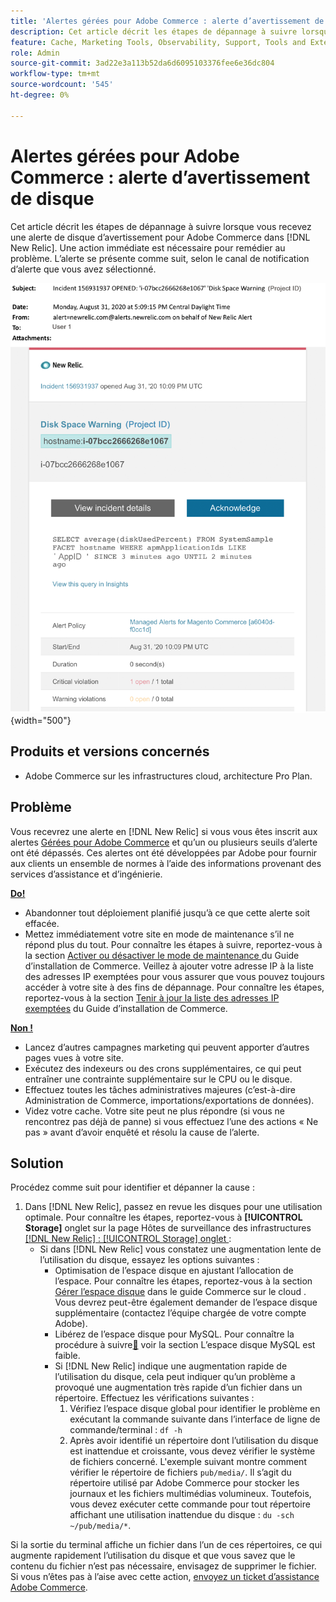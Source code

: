 ```yaml
---
title: 'Alertes gérées pour Adobe Commerce : alerte d’avertissement de disque'
description: Cet article décrit les étapes de dépannage à suivre lorsque vous recevez une alerte de disque d’avertissement pour Adobe Commerce dans  [!DNL New Relic]. Une action immédiate est nécessaire pour remédier au problème.
feature: Cache, Marketing Tools, Observability, Support, Tools and External Services
role: Admin
source-git-commit: 3ad22e3a113b52da6d6095103376fee6e36dc804
workflow-type: tm+mt
source-wordcount: '545'
ht-degree: 0%

---
```



# Alertes gérées pour Adobe Commerce : alerte d’avertissement de disque

Cet article décrit les étapes de dépannage à suivre lorsque vous recevez une alerte de disque d’avertissement pour Adobe Commerce dans [!DNL New Relic]. Une action immédiate est nécessaire pour remédier au problème. L’alerte se présente comme suit, selon le canal de notification d’alerte que vous avez sélectionné.

![alerte d’avertissement de disque](../../assets/managed-alerts/disk-warning-magento-managed.png){width="500"}

## Produits et versions concernés

* Adobe Commerce sur les infrastructures cloud, architecture Pro Plan.

## Problème

Vous recevrez une alerte en [!DNL New Relic] si vous vous êtes inscrit aux alertes [Gérées pour Adobe Commerce](managed-alerts-for-magento-commerce.md) et qu’un ou plusieurs seuils d’alerte ont été dépassés. Ces alertes ont été développées par Adobe pour fournir aux clients un ensemble de normes à l’aide des informations provenant des services d’assistance et d’ingénierie.

<u> **Do!** </u>

* Abandonner tout déploiement planifié jusqu’à ce que cette alerte soit effacée.
* Mettez immédiatement votre site en mode de maintenance s’il ne répond plus du tout. Pour connaître les étapes à suivre, reportez-vous à la section [ Activer ou désactiver le mode de maintenance ](https://experienceleague.adobe.com/en/docs/commerce-operations/installation-guide/tutorials/maintenance-mode) du Guide d’installation de Commerce. Veillez à ajouter votre adresse IP à la liste des adresses IP exemptées pour vous assurer que vous pouvez toujours accéder à votre site à des fins de dépannage. Pour connaître les étapes, reportez-vous à la section [Tenir à jour la liste des adresses IP exemptées](https://experienceleague.adobe.com/en/docs/commerce-operations/installation-guide/tutorials/maintenance-mode#maintain-the-list-of-exempt-ip-addresses) du Guide d’installation de Commerce.

<u> **Non !** </u>

* Lancez d’autres campagnes marketing qui peuvent apporter d’autres pages vues à votre site.
* Exécutez des indexeurs ou des crons supplémentaires, ce qui peut entraîner une contrainte supplémentaire sur le CPU ou le disque.
* Effectuez toutes les tâches administratives majeures (c’est-à-dire Administration de Commerce, importations/exportations de données).
* Videz votre cache. Votre site peut ne plus répondre (si vous ne rencontrez pas déjà de panne) si vous effectuez l’une des actions « Ne pas » avant d’avoir enquêté et résolu la cause de l’alerte.

## Solution

Procédez comme suit pour identifier et dépanner la cause :

1. Dans [!DNL New Relic], passez en revue les disques pour une utilisation optimale. Pour connaître les étapes, reportez-vous à **[!UICONTROL Storage]** onglet sur la page Hôtes de surveillance des infrastructures [[!DNL New Relic]  : [!UICONTROL Storage] onglet ](https://docs.newrelic.com/docs/infrastructure/infrastructure-data/infrastructure-ui-pages/infra-hosts-ui-page/#storage) :
   * Si dans [!DNL New Relic] vous constatez une augmentation lente de l’utilisation du disque, essayez les options suivantes :
      * Optimisation de l’espace disque en ajustant l’allocation de l’espace. Pour connaître les étapes, reportez-vous à la section [Gérer l’espace disque](https://experienceleague.adobe.com/en/docs/commerce-on-cloud/user-guide/develop/storage/manage-disk-space) dans le guide Commerce sur le cloud . Vous devrez peut-être également demander de l’espace disque supplémentaire (contactez l’équipe chargée de votre compte Adobe).
      * Libérez de l’espace disque pour MySQL. Pour connaître la procédure à suivre[&#128279;](http://experienceleague.adobe.com/en/docs/commerce-knowledge-base/kb/troubleshooting/database/mysql-disk-space-is-low-on-magento-commerce-cloud) voir la section  L’espace disque MySQL est faible.
      * Si [!DNL New Relic] indique une augmentation rapide de l’utilisation du disque, cela peut indiquer qu’un problème a provoqué une augmentation très rapide d’un fichier dans un répertoire. Effectuez les vérifications suivantes :
         1. Vérifiez l’espace disque global pour identifier le problème en exécutant la commande suivante dans l’interface de ligne de commande/terminal : `df -h`
         1. Après avoir identifié un répertoire dont l’utilisation du disque est inattendue et croissante, vous devez vérifier le système de fichiers concerné. L&#39;exemple suivant montre comment vérifier le répertoire de fichiers `pub/media/`. Il s’agit du répertoire utilisé par Adobe Commerce pour stocker les journaux et les fichiers multimédias volumineux. Toutefois, vous devez exécuter cette commande pour tout répertoire affichant une utilisation inattendue du disque : `du -sch ~/pub/media/*`.

Si la sortie du terminal affiche un fichier dans l’un de ces répertoires, ce qui augmente rapidement l’utilisation du disque et que vous savez que le contenu du fichier n’est pas nécessaire, envisagez de supprimer le fichier. Si vous n’êtes pas à l’aise avec cette action, [envoyez un ticket d’assistance Adobe Commerce](https://experienceleague.adobe.com/en/docs/commerce-knowledge-base/kb/help-center-guide/magento-help-center-user-guide#support-case).

